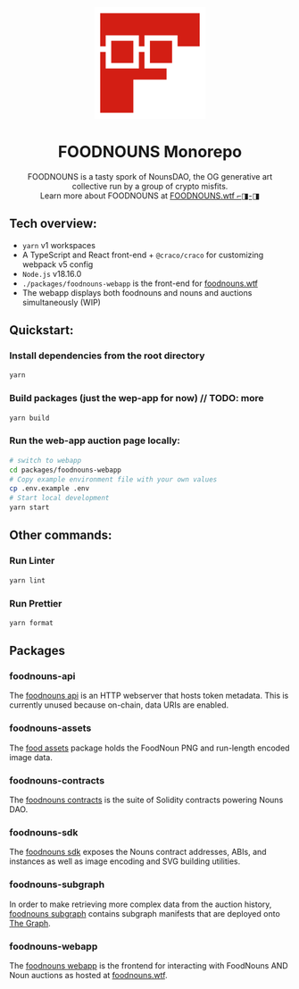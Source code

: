 <div align="center">
  <p align="center">
    <a href="https://foodnouns.wtf" target="blank">
        <img src="public/food-nouns-logo.svg" width="200" alt="FOODNOUNS Logo" /></a>
  </p>
  <h1>FOODNOUNS Monorepo</h1>
  <p>
    FOODNOUNS is a tasty spork of NounsDAO, the OG generative art collective run by a group of crypto misfits.  <br/>
    Learn more about FOODNOUNS at <a href="https://foodnouns.wtf">FOODNOUNS.wtf ⌐◨-◨</a>
</p>

</div>

## Tech overview:

- `yarn` v1 workspaces
- A TypeScript and React front-end + `@craco/craco` for customizing webpack v5 config
- `Node.js` v18.16.0
- `./packages/foodnouns-webapp` is the front-end for [foodnouns.wtf](https://foodnouns.wtf)
- The webapp displays both foodnouns and nouns and auctions simultaneously (WIP)

## Quickstart:

### Install dependencies from the root directory

```sh
yarn
```

### Build packages (just the wep-app for now) // TODO: more

```sh
yarn build
```

### Run the web-app auction page locally:

```sh
# switch to webapp
cd packages/foodnouns-webapp
# Copy example environment file with your own values
cp .env.example .env
# Start local development
yarn start
```

## Other commands:

### Run Linter

```sh
yarn lint
```

### Run Prettier

```sh
yarn format
```

## Packages

### foodnouns-api

The [foodnouns api](packages/foodnouns-api) is an HTTP webserver that hosts token metadata. This is currently unused because on-chain, data URIs are enabled.

### foodnouns-assets

The [food assets](packages/foodnouns-assets) package holds the FoodNoun PNG and run-length encoded image data.

### foodnouns-contracts

The [foodnouns contracts](packages/foodnouns-contracts) is the suite of Solidity contracts powering Nouns DAO.

### foodnouns-sdk

The [foodnouns sdk](packages/foodnouns-sdk) exposes the Nouns contract addresses, ABIs, and instances as well as image encoding and SVG building utilities.

### foodnouns-subgraph

In order to make retrieving more complex data from the auction history, [foodnouns subgraph](packages/foodnouns-subgraph) contains subgraph manifests that are deployed onto [The Graph](https://thegraph.com).

### foodnouns-webapp

The [foodnouns webapp](packages/foodnouns-webapp) is the frontend for interacting with FoodNouns AND Noun auctions as hosted at [foodnouns.wtf](https://foodnouns.wtf).
